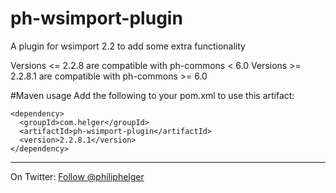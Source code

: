 # ph-wsimport-plugin
A plugin for wsimport 2.2 to add some extra functionality

Versions <= 2.2.8 are compatible with ph-commons < 6.0
Versions >= 2.2.8.1 are compatible with ph-commons >= 6.0

#Maven usage
Add the following to your pom.xml to use this artifact:
```
<dependency>
  <groupId>com.helger</groupId>
  <artifactId>ph-wsimport-plugin</artifactId>
  <version>2.2.8.1</version>
</dependency>
```

---

On Twitter: <a href="https://twitter.com/philiphelger">Follow @philiphelger</a>
